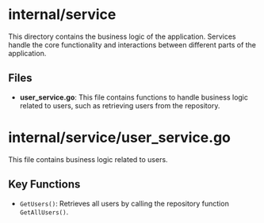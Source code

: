 # internal/service

This directory contains the business logic of the application. Services handle the core functionality and interactions between different parts of the application.

## Files

- **user_service.go**: This file contains functions to handle business logic related to users, such as retrieving users from the repository.

# internal/service/user_service.go

This file contains business logic related to users.

## Key Functions

- `GetUsers()`: Retrieves all users by calling the repository function `GetAllUsers()`.
